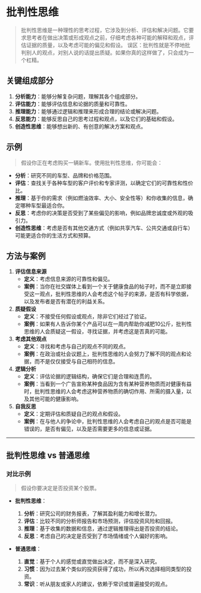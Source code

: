 # 批判性思维

> 批判性思维是一种理性的思考过程，它涉及到分析、评估和解决问题。它要求思考者在做出决策或形成观点之前，仔细考虑各种可能的解释和观点，评估证据的质量，以及考虑可能的偏见和假设。
> 误区：批判性就是不停地批判别人的观点，对别人说的话提出质疑。如果你真的这样做了，只会成为一个杠精。

## 关键组成部分

1. **分析能力**：能够分解复杂问题，理解其各个组成部分。
2. **评估能力**：能够评估信息和论据的质量和可靠性。
3. **推理能力**：能够通过逻辑和推理来形成合理的结论或解决问题。
4. **反思能力**：能够反思自己的思考过程和观点，以及它们的基础和假设。
5. **创造性思维**：能够想出新的、有创意的解决方案和观点。

## 示例

> 假设你正在考虑购买一辆新车。使用批判性思维，你可能会：

- **分析**：研究不同的车型、品牌和价格范围。
- **评估**：查找关于各种车型的客户评价和专家评测，以确定它们的可靠性和性价比。
- **推理**：基于你的需求（例如燃油效率、大小、安全性等）和你收集的信息，确定哪种车型最适合你。
- **反思**：考虑你的决策是否受到了某些偏见的影响，例如品牌忠诚度或外观的吸引力。
- **创造性思维**：考虑是否有其他交通方式（例如共享汽车、公共交通或自行车）可能更适合你的生活方式和预算。

## 方法与案例

1. **评估信息来源**
   - **定义**：考虑信息来源的可靠性和偏见。
   - **案例**：当你在社交媒体上看到一个关于健康食品的帖子时，而不是立即接受这一观点，批判性思维的人会考虑这个帖子的来源，是否有科学依据，以及发布者是否有潜在的利益关系。
2. **质疑假设**
   - **定义**：不接受任何假设或观点，除非它们经过了验证。
   - **案例**：如果有人告诉你某个产品可以在一周内帮助你减肥10公斤，批判性思维的人会质疑这一假设，寻找证据，并考虑这是否真的可能。
3. **考虑其他观点**
   - **定义**：寻找和考虑与自己的观点不同的观点。
   - **案例**：在政治或社会议题上，批判性思维的人会努力了解不同的观点和论据，而不是仅仅接受与自己相符的信息。
4. **逻辑分析**
   - **定义**：评估论据的逻辑结构，确保它们是合理和连贯的。
   - **案例**：当看到一个广告宣称某种食品因为含有某种营养物质而对健康有益时，批判性思维的人会考虑这种营养物质的确切作用、所需的摄入量，以及其他可能的健康影响。
5. **自我反思**
   - **定义**：定期评估和质疑自己的观点和假设。
   - **案例**：在与他人的争论中，批判性思维的人会考虑自己的观点是否可能是错误的，是否有偏见，以及是否需要更多的信息或证据。

---

## 批判性思维 vs 普通思维

### 对比示例

> 假设你要决定是否投资某个股票。

- **批判性思维**：
  1. **分析**：研究公司的财务报表，了解其盈利能力和增长潜力。
  2. **评估**：比较不同的分析师报告和市场预测，评估投资风险和回报。
  3. **推理**：基于收集的数据和信息，通过逻辑推理得出是否投资的结论。
  4. **反思**：考虑自己的决定是否受到了市场情绪或个人偏好的影响。

- **普通思维**：
  1. **直觉**：基于个人的感觉或直觉做出决定，而不是深入研究。
  2. **习惯**：因为过去某个类似的投资获得了成功，所以再次选择相同类型的投资。
  3. **常识**：听从朋友或家人的建议，依赖于常识或普遍接受的观点。
